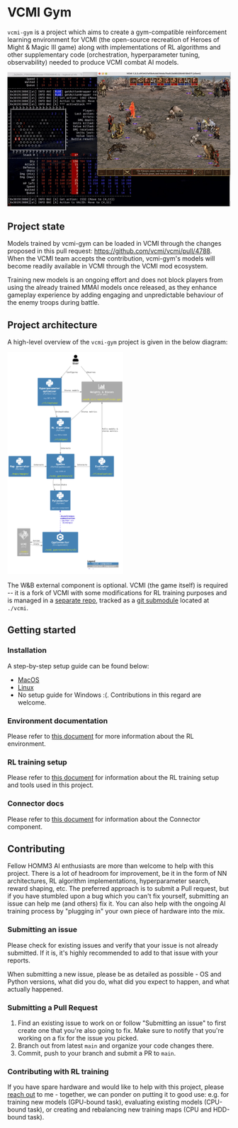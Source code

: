 # VCMI Gym

`vcmi-gym` is a project which aims to create a gym-compatible reinforcement
learning environment for VCMI (the open-source recreation of
Heroes of Might & Magic III game) along with implementations of RL algorithms
and other supplementary code (orchestration, hyperparameter tuning, observability)
needed to produce VCMI combat AI models.

<img src="doc/demo.gif" alt="demo">

## Project state

Models trained by vcmi-gym can be loaded in VCMI through the changes proposed
in this pull request: https://github.com/vcmi/vcmi/pull/4788. When the VCMI
team accepts the contribution, vcmi-gym's models will become readily available
in VCMI through the VCMI mod ecosystem. 

Training new models is an ongoing effort and does not block players from using
the already trained MMAI models once released, as they enhance gameplay
experience by adding engaging and unpredictable behaviour of the enemy troops
during battle.

## Project architecture

A high-level overview of the `vcmi-gym` project is given in the below diagram:

<img src="doc/components.png" alt="components" height="500px">

The W&B external component is optional. VCMI (the game itself) is required --
it is a fork of VCMI with some modifications for RL training purposes and is
managed in a [separate repo](https://github.com/smanolloff/vcmi), tracked as a
[git submodule](https://git-scm.com/book/en/v2/Git-Tools-Submodules) located
at `./vcmi`.

## Getting started

### Installation

A step-by-step setup guide can be found below:
* [MacOS](./doc/setup_macos.md)
* [Linux](./doc/setup_ubuntu.md)
* No setup guide for Windows :(. Contributions in this regard are welcome.

### Environment documentation

Please refer to [this document](./doc/env_info.md) for more information about
the RL environment.

### RL training setup

Please refer to [this document](./doc/rl_training.md) for information about 
the RL training setup and tools used in this project.

### Connector docs

Please refer to [this document](./doc/rl_training.md) for information about 
the Connector component.

## Contributing

Fellow HOMM3 AI enthusiasts are more than welcome to help with this project.
There is a lot of headroom for improvement, be it in the form of NN
architectures, RL algorithm implementations, hyperparameter search, reward
shaping, etc. The preferred approach is to submit a Pull request, but if you
have stumbled upon a bug which you can't fix yourself, submitting an issue can
help me (and others) fix it. You can also help with the ongoing AI training
process by "plugging in" your own piece of hardware into the mix. 

### Submitting an issue

Please check for existing issues and verify that your issue is not already
submitted. If it is, it's highly recommended to add to that issue with your
reports.

When submitting a new issue, please be as detailed as possible - OS and Python
versions, what did you do, what did you expect to happen, and what actually
happened.

### Submitting a Pull Request

1. Find an existing issue to work on or follow "Submitting an issue" to first
  create one that you're also going to fix.
  Make sure to notify that you're working on a fix for the issue you picked.
1. Branch out from latest `main` and organize your code changes there.
1. Commit, push to your branch and submit a PR to `main`.

### Contributing with RL training

If you have spare hardware and would like to help with this project, please
<a href="mailto:smanolloff@gmail.com">reach out</a> to me - together, we can
ponder on putting it to good use: e.g. for training new models (GPU-bound
task), evaluating existing models (CPU-bound task), or creating and rebalancing
new training maps (CPU and HDD-bound task).
